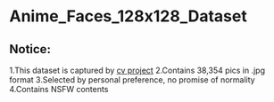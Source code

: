 # Anime_Faces_128x128_Dataset
## Notice:
1.This dataset is captured by [cv project](https://github.com/nagadomi/lbpcascade_animeface) 
2.Contains 38,354 pics in .jpg format
3.Selected by personal preference, no promise of normality
4.Contains NSFW contents

